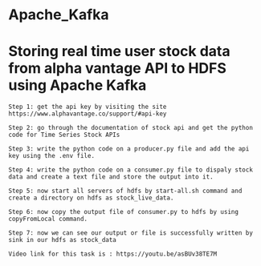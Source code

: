 # Apache_Kafka

# Storing real time user stock data from alpha vantage API to HDFS using Apache Kafka

    Step 1: get the api key by visiting the site https://www.alphavantage.co/support/#api-key

    Step 2: go through the documentation of stock api and get the python code for Time Series Stock APIs

    Step 3: write the python code on a producer.py file and add the api key using the .env file.

    Step 4: write the python code on a consumer.py file to dispaly stock data and create a text file and store the output into it.

    Step 5: now start all servers of hdfs by start-all.sh command and create a directory on hdfs as stock_live_data.

    Step 6: now copy the output file of consumer.py to hdfs by using copyFromLocal command.

    Step 7: now we can see our output or file is successfully written by sink in our hdfs as stock_data

    Video link for this task is : https://youtu.be/asBUv38TE7M
